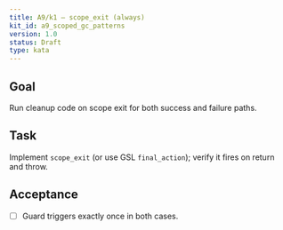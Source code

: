 ```yaml
---
title: A9/k1 — scope_exit (always)
kit_id: a9_scoped_gc_patterns
version: 1.0
status: Draft
type: kata
---
```

## Goal
Run cleanup code on scope exit for both success and failure paths.
## Task
Implement `scope_exit` (or use GSL `final_action`); verify it fires on return and throw.
## Acceptance
- [ ] Guard triggers exactly once in both cases.